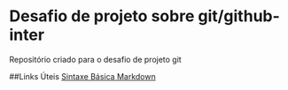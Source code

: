 # Desafio de projeto sobre git/github-inter
Repositório criado para o desafio de projeto git

##Links Úteis
[Sintaxe Básica Markdown](https://www.markdownguide.org/basic-syntax)
